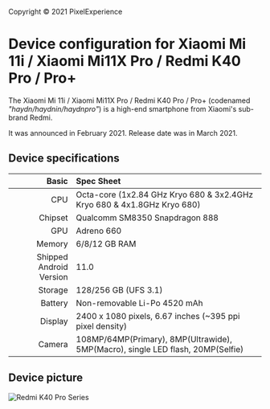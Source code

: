Copyright &copy; 2021 PixelExperience

Device configuration for Xiaomi Mi 11i / Xiaomi Mi11X Pro / Redmi K40 Pro / Pro+
=========================================

The Xiaomi Mi 11i / Xiaomi Mi11X Pro / Redmi K40 Pro / Pro+ (codenamed _"haydn/haydnin/haydnpro"_) is a high-end smartphone from Xiaomi's sub-brand Redmi.

It was announced in February 2021. Release date was in March 2021.

## Device specifications

Basic   | Spec Sheet
-------:|:-------------------------
CPU     | Octa-core (1x2.84 GHz Kryo 680 & 3x2.4GHz Kryo 680 & 4x1.8GHz Kryo 680)
Chipset | Qualcomm SM8350 Snapdragon 888
GPU     | Adreno 660
Memory  | 6/8/12 GB RAM
Shipped Android Version | 11.0
Storage | 128/256 GB (UFS 3.1)
Battery | Non-removable Li-Po 4520 mAh
Display | 2400 x 1080 pixels, 6.67 inches (~395 ppi pixel density)
Camera  | 108MP/64MP(Primary), 8MP(Ultrawide), 5MP(Macro), single LED flash, 20MP(Selfie)

## Device picture


![Redmi K40 Pro Series](https://cdn.cnbj0.fds.api.mi-img.com/b2c-shopapi-pms/pms_1614153658.41363669.jpg "Redmi K40 Pro Series")
